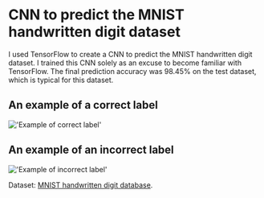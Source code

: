 # CNN to predict the MNIST handwritten digit dataset
I used TensorFlow to create a CNN to predict the MNIST handwritten digit dataset. I trained this CNN solely as an excuse to become familiar with TensorFlow. The final prediction accuracy was 98.45% on the test dataset, which is typical for this dataset.

## An example of a correct label
!['Example of correct label'](plots/00000.png)

## An example of an incorrect label
!['Example of incorrect label'](plots/00321.png)

Dataset: [MNIST handwritten digit database](http://yann.lecun.com/exdb/mnist/).